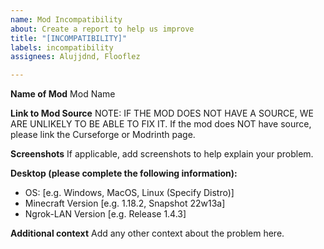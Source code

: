 ```yaml
---
name: Mod Incompatibility
about: Create a report to help us improve
title: "[INCOMPATIBILITY]"
labels: incompatibility
assignees: Alujjdnd, Flooflez

---
```


**Name of Mod**
Mod Name

**Link to Mod Source**
NOTE: IF THE MOD DOES NOT HAVE A SOURCE, WE ARE UNLIKELY TO BE ABLE TO FIX IT.
If the mod does NOT have source, please link the Curseforge or Modrinth page.

**Screenshots**
If applicable, add screenshots to help explain your problem.

**Desktop (please complete the following information):**
 - OS: [e.g. Windows, MacOS, Linux (Specify Distro)]
 - Minecraft Version [e.g. 1.18.2, Snapshot 22w13a]
 - Ngrok-LAN Version [e.g. Release 1.4.3]

**Additional context**
Add any other context about the problem here.
